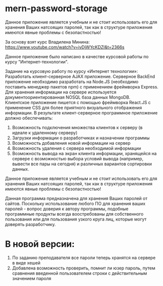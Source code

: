 # mern-password-storage

Данное приложение является учебным и не стоит использовать его для хранения Ваших натсоящих паролей, так как в структуре приложения имеются явные проблемы с безопастностью!

За основу взят курс Владилена Минина: https://www.youtube.com/watch?v=ivDjWYcKDZI&t=2366s

Данное приложение было написано в качестве курсовой работы по курсу "Интернет-технологии".

Задание на курсовую работу по курсу «Интернет технологии»:
Разработать клиент-серверное AJAX приложение. Серверное BackEnd приложение необходимо разработать на Node.JS (необходимо поставить менеджер пакетов npm) 
с применением фреймворка Express.  
Для хранения информации на сервере используется документоориентированная NOSQL база данных MongoDB.  
Клиентское приложение пишется с помощью фреймворка React.JS с применение CSS для более приятного визуального отображения информации. 
В результате клиент-серверное программное приложение должно обеспечивать:
1.	Возможность подключения множества клиентов к серверу (в идеале к удаленному серверу)
2.	Загрузки информации о разработчиках и назначении программы
3.	Возможность добавления новой информации на сервер
4.	Возможность удаления с сервера необходимой информации
5.	Возможность вывода на экран клиента информации, хранящейся на сервере с возможностью выбора условий вывода (например, вывести все пары на сегодня) и 
различных вариантов сортировки данных.

Данное приложение является учебным и не стоит использовать его для хранения Ваших натсоящих паролей, так как в структуре приложения имеются явные проблемы с безопастностью!

Данная программа предназначена для хранения Ваших паролей от сайтов. Поскольку использование любого ПО для хранения ваших паролей - вопрос доверия к автору программы, 
подобные программные продукты всегда воостребованы для собственного пользования или для пользования узкого круга лиц, которые могут доверять разработчику.

# В новой версии:
1) По заданию преподавателя все пароли теперь хранятся на сервере в виде хешей
2) Добавлена возможность проверить, помнит ли юзер пароль, путем сравнения введенной пользователем строки с действительным значением пароля
